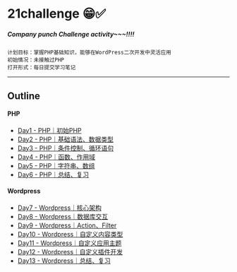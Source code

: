 # 21challenge 😁✅

##### Company punch Challenge activity~~~!!!!


```
计划目标：掌握PHP基础知识，能够在WordPress二次开发中灵活应用
初始情况：未接触过PHP
打开形式：每日提交学习笔记
```

---

## Outline

#### PHP

* [Day1 - PHP｜初始PHP](./Day1/index.md)
* [Day2 - PHP｜基础语法、数据类型](./Day2/index.md)
* [Day3 - PHP｜条件控制、循环语句](./Day3/index.md)
* [Day4 - PHP｜函数、作用域](./Day4/index.md)
* [Day5 - PHP｜字符串、数组](./Day5/index.md)
* [Day6 - PHP｜总结、复习](./Day6/index.md)
  
#### Wordpress

* [Day7 - Wordpress｜核心架构](./Day1.md)
* [Day8 - Wordpress｜数据库交互](./Day1.md)
* [Day9 - Wordpress｜Action、Filter](./Day1.md)
* [Day10 - Wordpress｜自定义内容类型](./Day1.md)
* [Day11 - Wordpress｜自定义应用主题](./Day1.md)
* [Day12 - Wordpress｜自定义插件开发](./Day1.md)
* [Day13 - Wordpress｜总结、复习](./Day1.md)
  